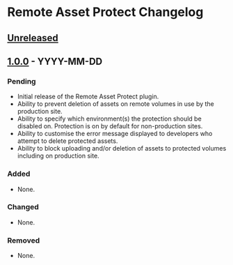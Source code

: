 # Remote Asset Protect Changelog

## [Unreleased]

## [1.0.0] - YYYY-MM-DD

### Pending

* Initial release of the Remote Asset Protect plugin.
* Ability to prevent deletion of assets on remote volumes in use by the production site.
* Ability to specify which environment(s) the protection should be disabled on. Protection is on by default for non-production sites.
* Ability to customise the error message displayed to developers who attempt to delete protected assets.
* Ability to block uploading and/or deletion of assets to protected volumes including on production site.

### Added

- None.

### Changed

- None.

### Removed

- None.

[Unreleased]: https://github.com/WilliamIsted/craft-remote-asset-protect/compare/v1.0.0...HEAD
[1.0.0]: https://github.com/WilliamIsted/craft-remote-asset-protect/releases/tag/v1.0.0